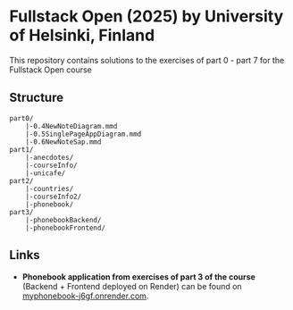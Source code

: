 # Fullstack Open (2025) by University of Helsinki, Finland

This repository contains solutions to the exercises of part 0 - part 7 for the Fullstack Open course

## Structure

```plaintext
part0/  
    |-0.4NewNoteDiagram.mmd
    |-0.5SinglePageAppDiagram.mmd
    |-0.6NewNoteSap.mmd
part1/  
    |-anecdotes/
    |-courseInfo/
    |-unicafe/
part2/  
    |-countries/
    |-courseInfo2/
    |-phonebook/
part3/  
    |-phonebookBackend/
    |-phonebookFrontend/
```

## Links

- **Phonebook application from exercises of part 3 of the course** (Backend + Frontend deployed on Render) can be found on
[myphonebook-j6gf.onrender.com](https://myphonebook-j6gf.onrender.com).
